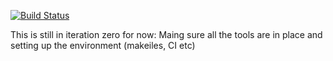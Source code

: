 [![Build Status](https://travis-ci.org/ihassin/cucumber-wire-c.svg?branch=master)](https://travis-ci.org/ihassin/cucumber-wire-c)

This is still in iteration zero for now: Maing sure all the tools are in place and setting up the environment (makeiles, CI etc)

